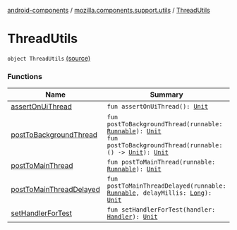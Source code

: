 [android-components](../../index.md) / [mozilla.components.support.utils](../index.md) / [ThreadUtils](./index.md)

# ThreadUtils

`object ThreadUtils` [(source)](https://github.com/mozilla-mobile/android-components/blob/master/components/support/utils/src/main/java/mozilla/components/support/utils/ThreadUtils.kt#L12)

### Functions

| Name | Summary |
|---|---|
| [assertOnUiThread](assert-on-ui-thread.md) | `fun assertOnUiThread(): `[`Unit`](https://kotlinlang.org/api/latest/jvm/stdlib/kotlin/-unit/index.html) |
| [postToBackgroundThread](post-to-background-thread.md) | `fun postToBackgroundThread(runnable: `[`Runnable`](https://developer.android.com/reference/java/lang/Runnable.html)`): `[`Unit`](https://kotlinlang.org/api/latest/jvm/stdlib/kotlin/-unit/index.html)<br>`fun postToBackgroundThread(runnable: () -> `[`Unit`](https://kotlinlang.org/api/latest/jvm/stdlib/kotlin/-unit/index.html)`): `[`Unit`](https://kotlinlang.org/api/latest/jvm/stdlib/kotlin/-unit/index.html) |
| [postToMainThread](post-to-main-thread.md) | `fun postToMainThread(runnable: `[`Runnable`](https://developer.android.com/reference/java/lang/Runnable.html)`): `[`Unit`](https://kotlinlang.org/api/latest/jvm/stdlib/kotlin/-unit/index.html) |
| [postToMainThreadDelayed](post-to-main-thread-delayed.md) | `fun postToMainThreadDelayed(runnable: `[`Runnable`](https://developer.android.com/reference/java/lang/Runnable.html)`, delayMillis: `[`Long`](https://kotlinlang.org/api/latest/jvm/stdlib/kotlin/-long/index.html)`): `[`Unit`](https://kotlinlang.org/api/latest/jvm/stdlib/kotlin/-unit/index.html) |
| [setHandlerForTest](set-handler-for-test.md) | `fun setHandlerForTest(handler: `[`Handler`](https://developer.android.com/reference/android/os/Handler.html)`): `[`Unit`](https://kotlinlang.org/api/latest/jvm/stdlib/kotlin/-unit/index.html) |
